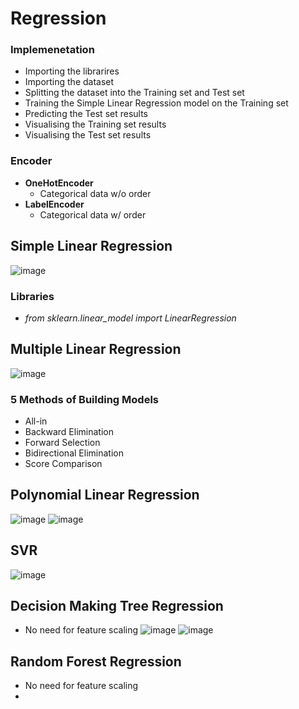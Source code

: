 
# Regression

### Implemenetation
-	Importing the librarires
-	Importing the dataset
-	Splitting the dataset into the Training set and Test set
-	Training the Simple Linear Regression model on the Training set
-	Predicting the Test set results
-	Visualising the Training set results
-	Visualising the Test set results


### Encoder
- **OneHotEncoder**
  - Categorical data w/o order
- **LabelEncoder**
  - Categorical data w/ order

## Simple Linear Regression

![image](https://user-images.githubusercontent.com/39285147/177331908-96267c1b-82d3-4b76-929d-fa9ca6c6e7d1.png)

### Libraries
- *from sklearn.linear_model import LinearRegression*

## Multiple Linear Regression
![image](https://user-images.githubusercontent.com/39285147/177505039-04e82862-8af1-4dab-b4b7-0e20887b1d37.png)

### 5 Methods of Building Models
- All-in
- Backward Elimination
- Forward Selection
- Bidirectional Elimination
- Score Comparison


## Polynomial Linear Regression
![image](https://user-images.githubusercontent.com/39285147/177683114-a22d28b0-6b99-4c34-b4e8-f56f25fabaf3.png)
![image](https://user-images.githubusercontent.com/39285147/177683119-265fc600-7486-43b6-bdaa-50109a305ae8.png)


## SVR
![image](https://user-images.githubusercontent.com/39285147/177793303-fe6d94be-5b51-4254-9cab-6caf469b61c6.png)


## Decision Making Tree Regression
- No need for feature scaling
![image](https://user-images.githubusercontent.com/39285147/177811894-12312896-240c-45a1-aa4a-9f9a0c101285.png)
![image](https://user-images.githubusercontent.com/39285147/177811933-8e0ecf5a-6830-464a-ac64-dffcf16ab5bb.png)


## Random Forest Regression
- No need for feature scaling
- 

